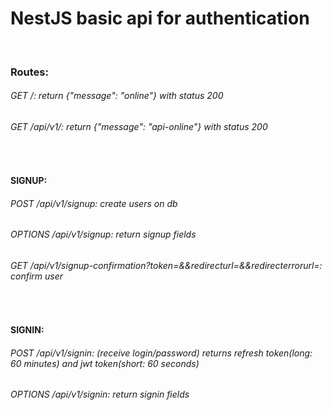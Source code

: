 <p align="center">
  <h1>NestJS basic api for authentication</h1>
</p>
<br />
<h3>Routes:</h3>
<h6>GET /: return {"message": "online"} with status 200 </h6>
<h6>GET /api/v1/: return {"message": "api-online"} with status 200 </h6>
<br/>
<h4> SIGNUP:
<h6>POST /api/v1/signup: create users on db </h6>
<h6>OPTIONS /api/v1/signup: return signup fields</h6>
<h6>GET /api/v1/signup-confirmation?token=&&redirecturl=&&redirecterrorurl=: confirm user </h6>
<br />
<h4> SIGNIN:
<h6>POST /api/v1/signin: (receive login/password) returns refresh token(long: 60 minutes) and jwt token(short: 60 seconds)</h6>
<h6>OPTIONS /api/v1/signin: return signin fields</h6>